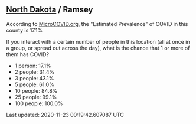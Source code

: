 
## [North Dakota](/united-states/north-dakota) / Ramsey

According to [MicroCOVID.org](http://microcovid.org),
the "Estimated Prevalence" of COVID in this county is 17.1%

If you interact with a certain number of people in this location
(all at once in a group, or spread out across the day), what is the chance that
1 or more of them has COVID?

- 1 person: 17.1%
- 2 people: 31.4%
- 3 people: 43.1%
- 5 people: 61.0%
- 10 people: 84.8%
- 25 people: 99.1%
- 100 people: 100.0%

Last updated: 2020-11-23 00:19:42.607087 UTC
